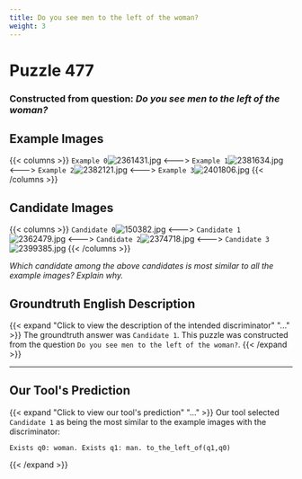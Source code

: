 ```yaml
---
title: Do you see men to the left of the woman?
weight: 3
---
```


# Puzzle 477
### Constructed from question: _Do you see men to the left of the woman?_


## Example Images
{{< columns >}}
`Example 0`![2361431.jpg](/gqa_images/2361431.jpg)
<--->
`Example 1`![2381634.jpg](/gqa_images/2381634.jpg)
<--->
`Example 2`![2382121.jpg](/gqa_images/2382121.jpg)
<--->
`Example 3`![2401806.jpg](/gqa_images/2401806.jpg)
{{< /columns >}}

## Candidate Images
{{< columns >}}
`Candidate 0`![150382.jpg](/gqa_images/150382.jpg)
<--->
`Candidate 1`![2362479.jpg](/gqa_images/2362479.jpg)
<--->
`Candidate 2`![2374718.jpg](/gqa_images/2374718.jpg)
<--->
`Candidate 3`![2399385.jpg](/gqa_images/2399385.jpg)
{{< /columns >}}

*Which candidate among the above candidates is most similar to all the example images? Explain why.*

## Groundtruth English Description

{{< expand "Click to view the description of the intended discriminator" "..." >}}
The groundtruth answer was `Candidate 1`. This puzzle was constructed from the question `Do you see men to the left of the woman?`.
{{< /expand >}}

---

## Our Tool's Prediction

{{< expand "Click to view our tool's prediction" "..." >}}
Our tool selected `Candidate 1` as being the most similar to the example images with the discriminator:
```plaintext
Exists q0: woman. Exists q1: man. to_the_left_of(q1,q0)
```
{{< /expand >}}
